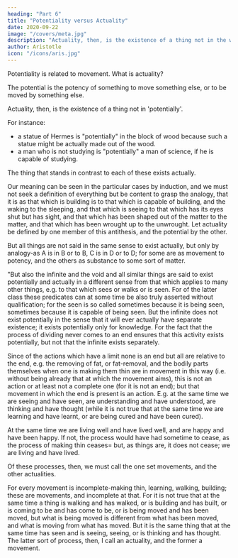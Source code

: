 ```yaml
---
heading: "Part 6"
title: "Potentiality versus Actuality"
date: 2020-09-22
image: "/covers/meta.jpg"
description: "Actuality, then, is the existence of a thing not in the way which we express by 'potentially'"
author: Aristotle
icon: "/icons/aris.jpg"
---
```




Potentiality is related to movement. What is actuality?

The potential is the potency of something <!--  to that whose nature it is --> to move something else, or to be moved by something else.<!-- , either without qualification or in some particular way, but also use the word in another sense, which is the reason of the inquiry in the course of which we have discussed these previous senses also.  -->

Actuality, then, is the existence of a thing not in 'potentially'. 

For instance:
- a statue of Hermes is "potentially" in the block of wood because such a statue might be actually made out of the wood. 
- a man who is not studying is "potentially" a man of science, if he is capable of studying. 

The thing that stands in contrast to each of these exists actually. 

Our meaning can be seen in the particular cases by induction, and we must not seek a definition of everything but be content to grasp the analogy, that it is as that which is building is to that which is capable of building, and the waking to the sleeping, and that which is seeing to that which has its eyes shut but has sight, and that which has been shaped out of the matter to the matter, and that which has been wrought up to the unwrought. Let actuality be defined by one member of this antithesis, and the potential by the other.

But all things are not said in the same sense to exist actually, but only by analogy-as A is in B or to B, C is in D or to D; for some are as movement to potency, and the others as substance to some sort of matter.

"But also the infinite and the void and all similar things are said to exist potentially and actually in a different sense from that which applies to many other things, e.g. to that which sees or walks or is seen. For of the latter class these predicates can at some time be also truly asserted without qualification; for the seen is so called sometimes because it is being seen, sometimes because it is capable of being seen. But the infinite does not exist potentially in the sense that it will ever actually have separate existence; it exists potentially only for knowledge. For the fact that the process of dividing never comes to an end ensures that this activity exists potentially, but not that the infinite exists separately.

Since of the actions which have a limit none is an end but all are relative to the end, e.g. the removing of fat, or fat-removal, and the bodily parts themselves when one is making them thin are in movement in this way (i.e. without being already that at which the movement aims), this is not an action or at least not a complete one (for it is not an end); but that movement in which the end is present is an action. E.g. at the same time we are seeing and have seen, are understanding and have understood, are thinking and have thought (while it is not true that at the same time we are learning and have learnt, or are being cured and have been cured). 

At the same time we are living well and have lived well, and are happy and have been happy. If not, the process would have had sometime to cease, as the process of making thin ceases= but, as things are, it does not cease; we are living and have lived. 

Of these processes, then, we must call the one set movements, and the other actualities. 

For every movement is incomplete-making thin, learning, walking, building; these are movements, and incomplete at that. For it is not true that at the same time a thing is walking and has walked, or is building and has built, or is coming to be and has come to be, or is being moved and has been moved, but what is being moved is different from what has been moved, and what is moving from what has moved. But it is the same thing that at the same time has seen and is seeing, seeing, or is thinking and has thought. The latter sort of process, then, I call an actuality, and the former a movement.

